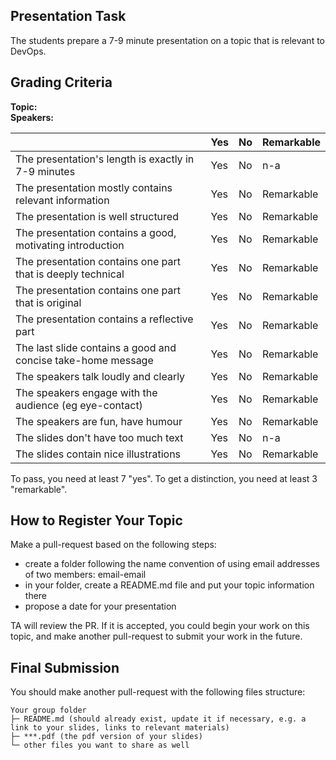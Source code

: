 
## Presentation Task

The students prepare a 7-9 minute presentation on a topic that is relevant to DevOps. 
 
## Grading Criteria

**Topic:**  
**Speakers:**

|                                             | Yes | No | Remarkable |
|-------------------------------------------- | ----|----|-------------|
|The presentation's length is exactly in 7-9 minutes  | Yes | No | n-a |
|The presentation mostly contains relevant information | Yes | No | Remarkable |
|The presentation is well structured  | Yes | No | Remarkable |
|The presentation contains a good, motivating introduction  | Yes | No | Remarkable |
|The presentation contains one part that is deeply technical  | Yes | No | Remarkable |
|The presentation contains one part that is original | Yes | No | Remarkable |
|The presentation contains a reflective part  | Yes | No | Remarkable |
|The last slide contains a good and concise take-home message | Yes | No | Remarkable |
|The speakers talk loudly and  clearly  | Yes | No | Remarkable |
|The speakers engage with the audience (eg eye-contact)  | Yes | No | Remarkable |
|The speakers are fun, have humour  | Yes | No | Remarkable |
|The slides don't have too much text  | Yes | No | n-a |
|The slides contain nice illustrations  | Yes | No | Remarkable |

To pass, you need at least 7 "yes".
To get a distinction, you need at least 3 "remarkable". 

## How to Register Your Topic

Make a pull-request based on the following steps:

- create a folder following the name convention of using email addresses of two members: email-email
- in your folder, create a README.md file and put your topic information there
- propose a date for your presentation

TA will review the PR. If it is accepted, you could begin your work on this topic, and make another pull-request to submit your work in the future.

## Final Submission

You should make another pull-request with the following files structure:

```
Your group folder
├─ README.md (should already exist, update it if necessary, e.g. a link to your slides, links to relevant materials)
├─ ***.pdf (the pdf version of your slides)
└─ other files you want to share as well
```
